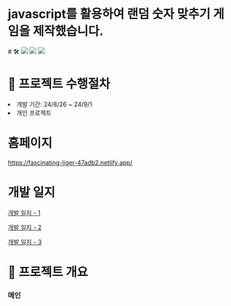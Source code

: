 # javascript를 활용하여 랜덤 숫자 맞추기 게임을 제작했습니다.


<div>
 # 🛠
 <img src="https://img.shields.io/badge/html5-E34F26?style=for-the-badge&logo=html5&logoColor=white">
 <img src="https://img.shields.io/badge/css-1572B6?style=for-the-badge&logo=css3&logoColor=white">
 <img src="https://img.shields.io/badge/javascript-F7DF1E?style=for-the-badge&logo=javascript&logoColor=black"> 
</div>

 
# 📑 프로젝트 수행절차
<li>개발 기간: 24/8/26 ~ 24/9/1</li>
<li>개인 프로젝트</li>

# 홈페이지
https://fascinating-liger-47adb2.netlify.app/

# 개발 일지
<p><a href="https://blog.naver.com/jhcemzzz/223563959233">개발 일지 - 1</a></p>
<p><a href="https://blog.naver.com/jhcemzzz/223565149937">개발 일지 - 2</a></p>
<p><a href="https://blog.naver.com/jhcemzzz/223568344452">개발 일지 - 3</a></p>


# 📌 프로젝트 개요

<h3> 메인 </h3>


</div>
